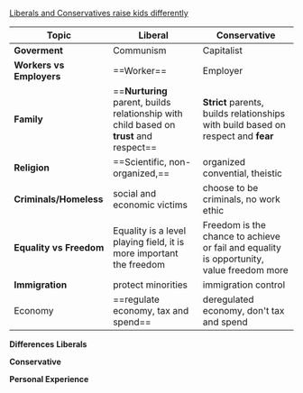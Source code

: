


[Liberals and Conservatives raise kids differently](https://www.fastcompany.com/1664565/infographic-of-the-day-liberals-and-conservatives-raise-kids-differently)


| Topic                    | Liberal                                                                                 | Conservative                                                                             |
| ------------------------ | --------------------------------------------------------------------------------------- | ---------------------------------------------------------------------------------------- |
| **Goverment**            | Communism                                                                               | Capitalist                                                                               |
| **Workers vs Employers** | ==Worker==                                                                              | Employer                                                                                 |
| **Family**               | ==**Nurturing** parent, builds relationship with child based on **trust** and respect== | **Strict** parents, builds relationships with build based on respect and **fear**        |
| **Religion**             | ==Scientific, non-organized,==                                                          | organized convential, theistic                                                           |
| **Criminals/Homeless**   | social and economic victims                                                             | choose to be criminals, no work ethic                                                    |
| **Equality vs Freedom**  | Equality is a level playing field, it is more important the freedom                     | Freedom is the chance to achieve or fail and equality is opportunity, value freedom more |
| **Immigration**          | protect minorities                                                                      | immigration control                                                                      |
| Economy                  | ==regulate economy, tax and spend==                                                     | deregulated economy, don't tax and spend                                                 |


**Differences**
**Liberals**




**Conservative**


**Personal Experience**